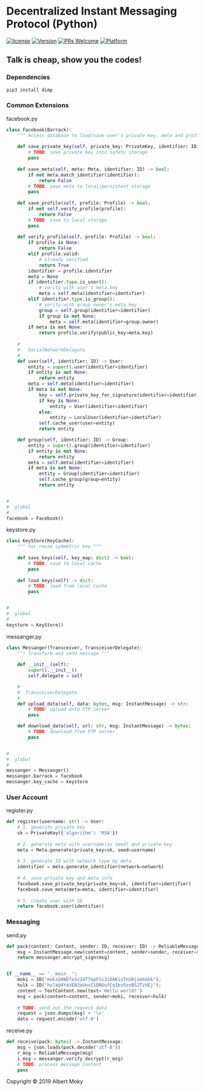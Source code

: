 # Decentralized Instant Messaging Protocol (Python)

[![license](https://img.shields.io/github/license/mashape/apistatus.svg)](https://github.com/dimchat/core-py/blob/master/LICENSE)
[![Version](https://img.shields.io/badge/alpha-0.7.2-red.svg)](https://github.com/dimchat/core-py/wiki)
[![PRs Welcome](https://img.shields.io/badge/PRs-welcome-brightgreen.svg)](https://github.com/dimchat/core-py/pulls)
[![Platform](https://img.shields.io/badge/Platform-Python%203-brightgreen.svg)](https://github.com/dimchat/core-py/wiki)

## Talk is cheap, show you the codes!

### Dependencies

```javascript
pip3 install dimp
```

### Common Extensions

facebook.py

```python
class Facebook(Barrack):
    """ Access database to load/save user's private key, meta and profiles """
    
    def save_private_key(self, private_key: PrivateKey, identifier: ID) -> bool:
        # TODO: save private key into safety storage
        pass
    
    def save_meta(self, meta: Meta, identifier: ID) -> bool:
        if not meta.match_identifier(identifier):
            return False
        # TODO: save meta to local/persistent storage
        pass
    
    def save_profile(self, profile: Profile) -> bool:
        if not self.verify_profile(profile):
            return False
        # TODO: save to local storage
        pass
    
    def verify_profile(self, profile: Profile) -> bool:
        if profile is None:
            return False
        elif profile.valid:
            # already verified
            return True
        identifier = profile.identifier
        meta = None
        if identifier.type.is_user():
            # verify with user's meta.key
            meta = self.meta(identifier=identifier)
        elif identifier.type.is_group():
            # verify with group owner's meta.key
            group = self.group(identifier=identifier)
            if group is not None:
                meta = self.meta(identifier=group.owner)
        if meta is not None:
            return profile.verify(public_key=meta.key)
    
    #
    #   SocialNetworkDelegate
    #
    def user(self, identifier: ID) -> User:
        entity = super().user(identifier=identifier)
        if entity is not None:
            return entity
        meta = self.meta(identifier=identifier)
        if meta is not None:
            key = self.private_key_for_signature(identifier=identifier)
            if key is None:
                entity = User(identifier=identifier)
            else:
                entity = LocalUser(identifier=identifier)
            self.cache_user(user=entity)
            return entity

    def group(self, identifier: ID) -> Group:
        entity = super().group(identifier=identifier)
        if entity is not None:
            return entity
        meta = self.meta(identifier=identifier)
        if meta is not None:
            entity = Group(identifier=identifier)
            self.cache_group(group=entity)
            return entity


#
#  global
#
facebook = Facebook()
```

keystore.py

```python
class KeyStore(KeyCache):
    """ For reuse symmetric key """
    
    def save_keys(self, key_map: dict) -> bool:
        # TODO: save to local cache
        pass
    
    def load_keys(self) -> dict:
        # TODO: load from local cache
        pass


#
#  global
#
keystore = KeyStore()
```

messanger.py

```python
class Messanger(Transceiver, TransceiverDelegate):
    """ Transform and send message """
    
    def __init__(self):
        super().__init__()
        self.delegate = self

    #
    #  TransceiverDelegate
    #
    def upload_data(self, data: bytes, msg: InstantMessage) -> str:
        # TODO: upload onto FTP server
        pass

    def download_data(self, url: str, msg: InstantMessage) -> bytes:
        # TODO: download from FTP server
        pass


#
#  global
#
messanger = Messanger()
messanger.barrack = facebook
messanger.key_cache = keystore
```

### User Account

register.py

```python
def register(username: str) -> User:
    # 1. generate private key
    sk = PrivateKey({'algorithm': 'RSA'})
    
    # 2. generate meta with username(as seed) and private key
    meta = Meta.generate(private_key=sk, seed=username)
    
    # 3. generate ID with network type by meta
    identifier = meta.generate_identifier(network=network)
    
    # 4. save private key and meta info
    facebook.save_private_key(private_key=sk, identifier=identifier)
    facebook.save_meta(meta=meta, identifier=identifier)
    
    # 5. create user with ID
    return facebook.user(identifier)
```

### Messaging

send.py

```python
def pack(content: Content, sender: ID, receiver: ID) -> ReliableMessage:
    msg = InstantMessage.new(content=content, sender=sender, receiver=receiver)
    return messanger.encrypt_sign(msg)


if __name__ == '__main__':
    moki = ID("moki@4WDfe3zZ4T7opFSi3iDAKiuTnUHjxmXekk");
    hulk = ID("hulk@4YeVEN3aUnvC1DNUufCq1bs9zoBSJTzVEj");
    content = TextContent.new(text='Hello world!')
    msg = pack(content=content, sender=moki, receiver=hulk)
    
    # TODO: send out the request data
    request = json.dumps(msg) + '\n'
    data = request.encode('utf-8')
```

receive.py

```python
def receive(pack: bytes) -> InstantMessage:
    msg = json.loads(pack.decode('utf-8'))
    r_msg = ReliableMessage(msg)
    i_msg = messanger.verify_decrypt(r_msg)
    # TODO: process message content
    pass
```

Copyright &copy; 2019 Albert Moky
